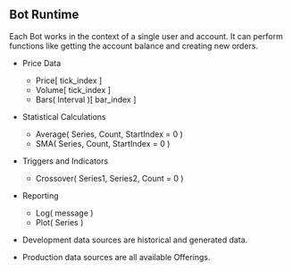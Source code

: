 


Bot Runtime
------------------------------------------

Each Bot works in the context of a single user and account.
It can perform functions like getting the account balance and creating new orders.


- Price Data
	- Price[ tick_index ]
	- Volume[ tick_index ]
	- Bars( Interval )[ bar_index ]

- Statistical Calculations
	- Average( Series, Count, StartIndex = 0 )
	- SMA( Series, Count, StartIndex = 0 )

- Triggers and Indicators
	- Crossover( Series1, Series2, Count = 0 )

- Reporting
	- Log( message )
	- Plot( Series )

- Development data sources are historical and generated data.
- Production data sources are all available Offerings.


